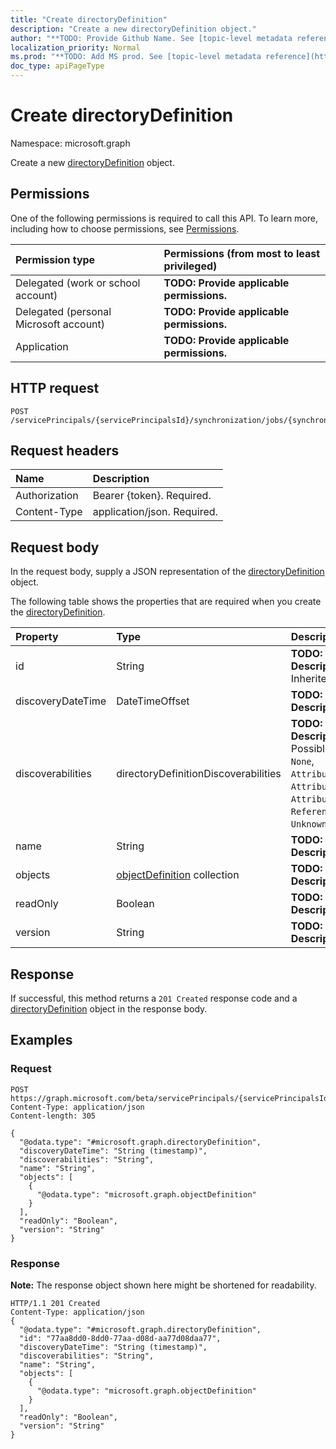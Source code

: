 ```yaml
---
title: "Create directoryDefinition"
description: "Create a new directoryDefinition object."
author: "**TODO: Provide Github Name. See [topic-level metadata reference](https://msgo.azurewebsites.net/add/document/guidelines/metadata.html#topic-level-metadata)**"
localization_priority: Normal
ms.prod: "**TODO: Add MS prod. See [topic-level metadata reference](https://msgo.azurewebsites.net/add/document/guidelines/metadata.html#topic-level-metadata)**"
doc_type: apiPageType
---
```


# Create directoryDefinition
Namespace: microsoft.graph

Create a new [directoryDefinition](../resources/synchronization-directorydefinition.md) object.

## Permissions
One of the following permissions is required to call this API. To learn more, including how to choose permissions, see [Permissions](/concepts/permissions-reference.md).

|Permission type|Permissions (from most to least privileged)|
|:---|:---|
|Delegated (work or school account)|**TODO: Provide applicable permissions.**|
|Delegated (personal Microsoft account)|**TODO: Provide applicable permissions.**|
|Application|**TODO: Provide applicable permissions.**|

## HTTP request

<!-- {
  "blockType": "ignored"
}
-->
``` http
POST /servicePrincipals/{servicePrincipalsId}/synchronization/jobs/{synchronizationJobId}/schema/directories
```

## Request headers
|Name|Description|
|:---|:---|
|Authorization|Bearer {token}. Required.|
|Content-Type|application/json. Required.|

## Request body
In the request body, supply a JSON representation of the [directoryDefinition](../resources/synchronization-directorydefinition.md) object.

The following table shows the properties that are required when you create the [directoryDefinition](../resources/synchronization-directorydefinition.md).

|Property|Type|Description|
|:---|:---|:---|
|id|String|**TODO: Add Description** Inherited from [entity](../resources/entity.md)|
|discoveryDateTime|DateTimeOffset|**TODO: Add Description**|
|discoverabilities|directoryDefinitionDiscoverabilities|**TODO: Add Description**. Possible values are: `None`, `AttributeNames`, `AttributeDataTypes`, `AttributeReadOnly`, `ReferenceAttributes`, `UnknownFutureValue`.|
|name|String|**TODO: Add Description**|
|objects|[objectDefinition](../resources/synchronization-objectdefinition.md) collection|**TODO: Add Description**|
|readOnly|Boolean|**TODO: Add Description**|
|version|String|**TODO: Add Description**|



## Response

If successful, this method returns a `201 Created` response code and a [directoryDefinition](../resources/synchronization-directorydefinition.md) object in the response body.

## Examples

### Request
<!-- {
  "blockType": "request",
  "name": "create_directorydefinition_from_"
}
-->
``` http
POST https://graph.microsoft.com/beta/servicePrincipals/{servicePrincipalsId}/synchronization/jobs/{synchronizationJobId}/schema/directories
Content-Type: application/json
Content-length: 305

{
  "@odata.type": "#microsoft.graph.directoryDefinition",
  "discoveryDateTime": "String (timestamp)",
  "discoverabilities": "String",
  "name": "String",
  "objects": [
    {
      "@odata.type": "microsoft.graph.objectDefinition"
    }
  ],
  "readOnly": "Boolean",
  "version": "String"
}
```


### Response
**Note:** The response object shown here might be shortened for readability.
<!-- {
  "blockType": "response",
  "truncated": true,
  "@odata.type": "microsoft.graph.directorydefinition"
}
-->
``` http
HTTP/1.1 201 Created
Content-Type: application/json
{
  "@odata.type": "#microsoft.graph.directoryDefinition",
  "id": "77aa8dd0-8dd0-77aa-d08d-aa77d08daa77",
  "discoveryDateTime": "String (timestamp)",
  "discoverabilities": "String",
  "name": "String",
  "objects": [
    {
      "@odata.type": "microsoft.graph.objectDefinition"
    }
  ],
  "readOnly": "Boolean",
  "version": "String"
}
```

